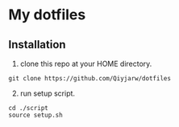 # My dotfiles

## Installation
1. clone this repo at your HOME directory.
```sh=
git clone https://github.com/Qiyjarw/dotfiles
```

2. run setup script.
```sh=
cd ./script
source setup.sh
```
